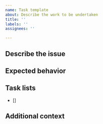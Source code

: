 ```yaml
---
name: Task template
about: Describe the work to be undertaken
title: ''
labels: ''
assignees: ''

---
```


## Describe the issue


## Expected behavior


## Task lists
- [] 

## Additional context

